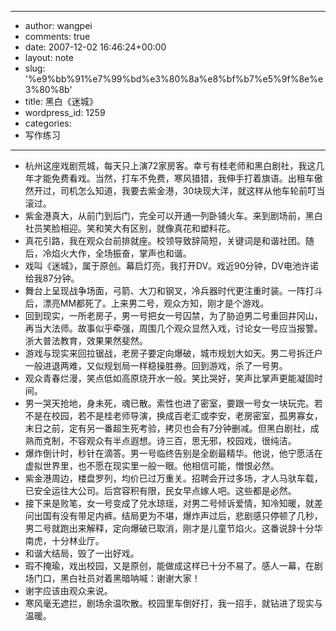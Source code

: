 - --
- author: wangpei
- comments: true
- date: 2007-12-02 16:46:24+00:00
- layout: note
- slug: '%e9%bb%91%e7%99%bd%e3%80%8a%e8%bf%b7%e5%9f%8e%e3%80%8b'
- title: 黑白《迷城》
- wordpress_id: 1259
- categories:
- 写作练习
- --
- 杭州这座戏剧荒城，每天只上演72家房客。幸亏有桂老师和黑白剧社，我这几年才能免费看戏。当然，打车不免费，寒风猎猎，我伸手打着旗语。出租车傲然开过，司机怎么知道，我要去紫金港，30块现大洋，就这样从他车轮前叮当滚过。
- 紫金港真大，从前门到后门，完全可以开通一列卧铺火车。来到剧场前，黑白社员笑脸相迎。笑和笑大有区别，就像真花和塑料花。
- 真花引路，我在观众台前排就座。校领导致辞简短，关键词是和谐社团。随后，冷焰火大作，全场振奋，掌声也和谐。
- 戏叫《迷城》，属于原创。幕启灯亮，我打开DV。戏近90分钟，DV电池许诺给我87分钟。
- 舞台上呈现战争场面，弓箭、大刀和钢叉，冷兵器时代更注重时装。一阵打斗后，漂亮MM都死了。上来男二号，观众方知，刚才是个游戏。
- 回到现实，一所老房子，男一号把女一号囚禁，为了胁迫男二号重回井冈山，再当大法师。故事似乎牵强，周围几个观众显然入戏，讨论女一号应当报警。浙大普法教育，效果果然斐然。
- 游戏与现实来回拉锯战，老房子要定向爆破，城市规划大如天。男二号拆迁户一般进退两难，又似规划局一样稳操胜券。回到游戏，杀了一号男。
- 观众青春烂漫，笑点低如高原烧开水一般。笑比哭好，笑声比掌声更能凝固时间。
- 男一哭天抢地，身未死，魂已散。索性也进了密室，要跟一号女一块玩完。若不是在校园，若不是桂老师导演，换成百老汇或李安，老房密室，孤男寡女，末日之前，定有另一番超生死考验，拷贝也会有7分钟删减。但黑白剧社，成熟而克制，不容观众有半点遐想。诗三百，思无邪，校园戏，很纯洁。
- 爆炸倒计时，秒针在滴答。男一号临终告别是全剧最精华。他说，他宁愿活在虚拟世界里，也不愿在现实里一般一眼。他相信可能，憎恨必然。
- 紫金港周边，楼盘罗列，均价已过万重关。招聘会开过多场，才人马驮车载，已安全运往大公司。后宫容积有限，民女早点嫁人吧。这些都是必然。
- 接下来是败笔，女一号变成了兑水琼瑶，对男二号倾诉爱情，知冷知暖，就差问出国有没有带足内裤。结局更为不堪，爆炸声过后，悲剧感只停顿了几秒，男二号就跑出来解释，定向爆破已取消，刚才是儿童节焰火。这番说辞十分华南虎，十分林业厅。
- 和谐大结局，毁了一出好戏。
- 瑕不掩瑜，戏出校园，又是原创，能做成这样已十分不易了。感人一幕，在剧场门口，黑白社员对着黑暗呐喊：谢谢大家！
- 谢字应该由观众来说。
- 寒风毫无遮拦，剧场余温吹散。校园里车倒好打，我一招手，就钻进了现实与温暖。
